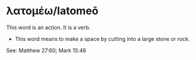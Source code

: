 # λατομέω/latomeō
This word is an action. It is a verb.
* This word means to make a space by cutting into a large stone or rock.

See: Matthew 27:60; Mark 15:46
